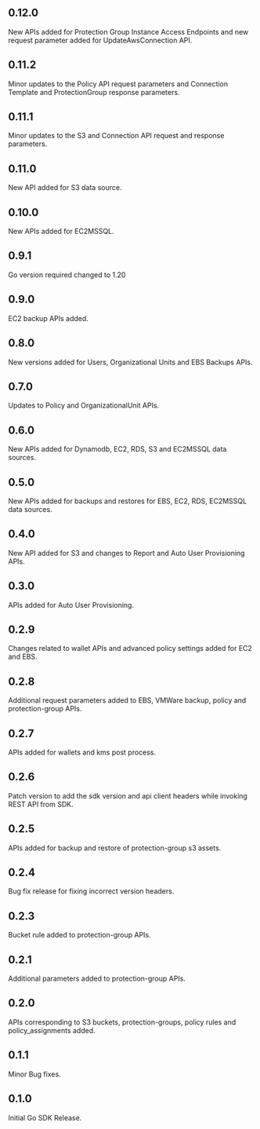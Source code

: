 ## 0.12.0
New APIs added for Protection Group Instance Access Endpoints and new request parameter added for UpdateAwsConnection API.
## 0.11.2
Minor updates to the Policy API request parameters and Connection Template and ProtectionGroup response parameters.
## 0.11.1
Minor updates to the S3 and Connection API request and response parameters.
## 0.11.0
New API added for S3 data source.
## 0.10.0
New APIs added for EC2MSSQL.
## 0.9.1
Go version required changed to 1.20
## 0.9.0
EC2 backup APIs added.
## 0.8.0
New versions added for Users, Organizational Units and EBS Backups APIs.
## 0.7.0
Updates to Policy and OrganizationalUnit APIs.
## 0.6.0
New APIs added for Dynamodb, EC2, RDS, S3 and EC2MSSQL data sources.
## 0.5.0
New APIs added for backups and restores for EBS, EC2, RDS, EC2MSSQL data sources.
## 0.4.0
New API added for S3 and changes to Report and Auto User Provisioning APIs.
## 0.3.0
APIs added for Auto User Provisioning.
## 0.2.9
Changes related to wallet APIs and advanced policy settings added for EC2 and EBS.
## 0.2.8
Additional request parameters added to EBS, VMWare backup, policy and protection-group APIs.
## 0.2.7
APIs added for wallets and kms post process.
## 0.2.6
Patch version to add the sdk version and api client headers while invoking REST API from SDK.
## 0.2.5
APIs added for backup and restore of protection-group s3 assets.
## 0.2.4
Bug fix release for fixing incorrect version headers.
## 0.2.3
Bucket rule added to protection-group APIs.
## 0.2.1
Additional parameters added to protection-group APIs.
## 0.2.0
APIs corresponding to S3 buckets, protection-groups, policy rules and policy_assignments added.
## 0.1.1
Minor Bug fixes.
## 0.1.0
Initial Go SDK Release.
